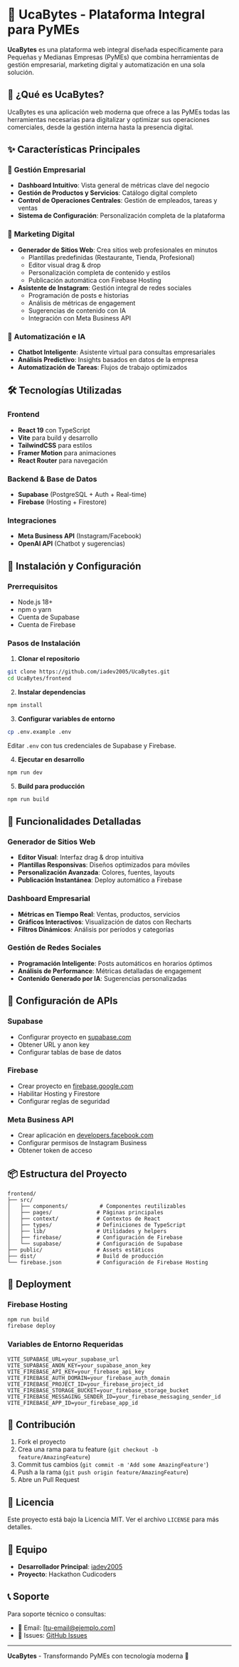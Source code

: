 # 🚀 UcaBytes - Plataforma Integral para PyMEs

**UcaBytes** es una plataforma web integral diseñada específicamente para Pequeñas y Medianas Empresas (PyMEs) que combina herramientas de gestión empresarial, marketing digital y automatización en una sola solución.

## 🎯 ¿Qué es UcaBytes?

UcaBytes es una aplicación web moderna que ofrece a las PyMEs todas las herramientas necesarias para digitalizar y optimizar sus operaciones comerciales, desde la gestión interna hasta la presencia digital.

## ✨ Características Principales

### 🏢 **Gestión Empresarial**
- **Dashboard Intuitivo**: Vista general de métricas clave del negocio
- **Gestión de Productos y Servicios**: Catálogo digital completo
- **Control de Operaciones Centrales**: Gestión de empleados, tareas y ventas
- **Sistema de Configuración**: Personalización completa de la plataforma

### 🎨 **Marketing Digital**
- **Generador de Sitios Web**: Crea sitios web profesionales en minutos
  - Plantillas predefinidas (Restaurante, Tienda, Profesional)
  - Editor visual drag & drop
  - Personalización completa de contenido y estilos
  - Publicación automática con Firebase Hosting
- **Asistente de Instagram**: Gestión integral de redes sociales
  - Programación de posts e historias
  - Análisis de métricas de engagement
  - Sugerencias de contenido con IA
  - Integración con Meta Business API

### 🤖 **Automatización e IA**
- **Chatbot Inteligente**: Asistente virtual para consultas empresariales
- **Análisis Predictivo**: Insights basados en datos de la empresa
- **Automatización de Tareas**: Flujos de trabajo optimizados

## 🛠️ Tecnologías Utilizadas

### **Frontend**
- **React 19** con TypeScript
- **Vite** para build y desarrollo
- **TailwindCSS** para estilos
- **Framer Motion** para animaciones
- **React Router** para navegación

### **Backend & Base de Datos**
- **Supabase** (PostgreSQL + Auth + Real-time)
- **Firebase** (Hosting + Firestore)

### **Integraciones**
- **Meta Business API** (Instagram/Facebook)
- **OpenAI API** (Chatbot y sugerencias)

## 🚀 Instalación y Configuración

### Prerrequisitos
- Node.js 18+ 
- npm o yarn
- Cuenta de Supabase
- Cuenta de Firebase

### Pasos de Instalación

1. **Clonar el repositorio**
```bash
git clone https://github.com/iadev2005/UcaBytes.git
cd UcaBytes/frontend
```

2. **Instalar dependencias**
```bash
npm install
```

3. **Configurar variables de entorno**
```bash
cp .env.example .env
```
Editar `.env` con tus credenciales de Supabase y Firebase.

4. **Ejecutar en desarrollo**
```bash
npm run dev
```

5. **Build para producción**
```bash
npm run build
```

## 📱 Funcionalidades Detalladas

### **Generador de Sitios Web**
- **Editor Visual**: Interfaz drag & drop intuitiva
- **Plantillas Responsivas**: Diseños optimizados para móviles
- **Personalización Avanzada**: Colores, fuentes, layouts
- **Publicación Instantánea**: Deploy automático a Firebase

### **Dashboard Empresarial**
- **Métricas en Tiempo Real**: Ventas, productos, servicios
- **Gráficos Interactivos**: Visualización de datos con Recharts
- **Filtros Dinámicos**: Análisis por períodos y categorías

### **Gestión de Redes Sociales**
- **Programación Inteligente**: Posts automáticos en horarios óptimos
- **Análisis de Performance**: Métricas detalladas de engagement
- **Contenido Generado por IA**: Sugerencias personalizadas

## 🔧 Configuración de APIs

### **Supabase**
- Configurar proyecto en [supabase.com](https://supabase.com)
- Obtener URL y anon key
- Configurar tablas de base de datos

### **Firebase**
- Crear proyecto en [firebase.google.com](https://firebase.google.com)
- Habilitar Hosting y Firestore
- Configurar reglas de seguridad

### **Meta Business API**
- Crear aplicación en [developers.facebook.com](https://developers.facebook.com)
- Configurar permisos de Instagram Business
- Obtener token de acceso

## 📦 Estructura del Proyecto

```
frontend/
├── src/
│   ├── components/          # Componentes reutilizables
│   ├── pages/              # Páginas principales
│   ├── context/            # Contextos de React
│   ├── types/              # Definiciones de TypeScript
│   ├── lib/                # Utilidades y helpers
│   ├── firebase/           # Configuración de Firebase
│   └── supabase/           # Configuración de Supabase
├── public/                 # Assets estáticos
├── dist/                   # Build de producción
└── firebase.json           # Configuración de Firebase Hosting
```

## 🚀 Deployment

### **Firebase Hosting**
```bash
npm run build
firebase deploy
```

### **Variables de Entorno Requeridas**
```env
VITE_SUPABASE_URL=your_supabase_url
VITE_SUPABASE_ANON_KEY=your_supabase_anon_key
VITE_FIREBASE_API_KEY=your_firebase_api_key
VITE_FIREBASE_AUTH_DOMAIN=your_firebase_auth_domain
VITE_FIREBASE_PROJECT_ID=your_firebase_project_id
VITE_FIREBASE_STORAGE_BUCKET=your_firebase_storage_bucket
VITE_FIREBASE_MESSAGING_SENDER_ID=your_firebase_messaging_sender_id
VITE_FIREBASE_APP_ID=your_firebase_app_id
```

## 🤝 Contribución

1. Fork el proyecto
2. Crea una rama para tu feature (`git checkout -b feature/AmazingFeature`)
3. Commit tus cambios (`git commit -m 'Add some AmazingFeature'`)
4. Push a la rama (`git push origin feature/AmazingFeature`)
5. Abre un Pull Request

## 📄 Licencia

Este proyecto está bajo la Licencia MIT. Ver el archivo `LICENSE` para más detalles.

## 👥 Equipo

- **Desarrollador Principal**: [iadev2005](https://github.com/iadev2005)
- **Proyecto**: Hackathon Cudicoders

## 📞 Soporte

Para soporte técnico o consultas:
- 📧 Email: [tu-email@ejemplo.com]
- 🐛 Issues: [GitHub Issues](https://github.com/iadev2005/UcaBytes/issues)

---

**UcaBytes** - Transformando PyMEs con tecnología moderna 🚀
